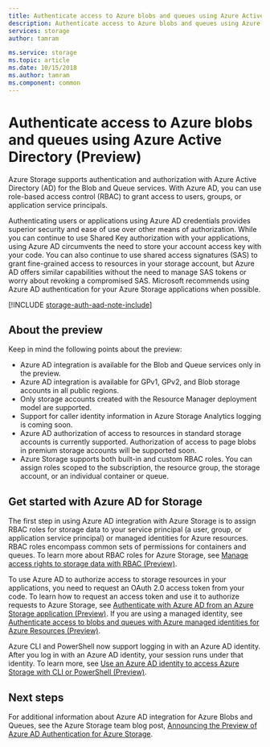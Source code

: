 ```yaml
---
title: Authenticate access to Azure blobs and queues using Azure Active Directory (Preview) | Microsoft Docs
description: Authenticate access to Azure blobs and queues using Azure Active Directory (Preview).
services: storage
author: tamram

ms.service: storage
ms.topic: article
ms.date: 10/15/2018
ms.author: tamram
ms.component: common
---
```


# Authenticate access to Azure blobs and queues using Azure Active Directory (Preview)

Azure Storage supports authentication and authorization with Azure Active Directory (AD) for the Blob and Queue services. With Azure AD, you can use role-based access control (RBAC) to grant access to users, groups, or application service principals. 

Authenticating users or applications using Azure AD credentials provides superior security and ease of use over other means of authorization. While you can continue to use Shared Key authorization with your applications, using Azure AD circumvents the need to store your account access key with your code. You can also continue to use shared access signatures (SAS) to grant fine-grained access to resources in your storage account, but Azure AD offers similar capabilities without the need to manage SAS tokens or worry about revoking a compromised SAS. Microsoft recommends using Azure AD authentication for your Azure Storage applications when possible.

[!INCLUDE [storage-auth-aad-note-include](../../../includes/storage-auth-aad-note-include.md)]

## About the preview

Keep in mind the following points about the preview:

- Azure AD integration is available for the Blob and Queue services only in the preview.
- Azure AD integration is available for GPv1, GPv2, and Blob storage accounts in all public regions. 
- Only storage accounts created with the Resource Manager deployment model are supported. 
- Support for caller identity information in Azure Storage Analytics logging is coming soon.
- Azure AD authorization of access to resources in standard storage accounts is currently supported. Authorization of access to page blobs in premium storage accounts will be supported soon.
- Azure Storage supports both built-in and custom RBAC roles. You can assign roles scoped to the subscription, the resource group, the storage account, or an individual container or queue.

## Get started with Azure AD for Storage

The first step in using Azure AD integration with Azure Storage is to assign RBAC roles for storage data to your service principal (a user, group, or application service principal) or managed identities for Azure resources. RBAC roles encompass common sets of permissions for containers and queues. To learn more about RBAC roles for Azure Storage, see [Manage access rights to storage data with RBAC (Preview)](storage-auth-aad-rbac.md).

To use Azure AD to authorize access to storage resources in your applications, you need to request an OAuth 2.0 access token from your code. To learn how to request an access token and use it to authorize requests to Azure Storage, see [Authenticate with Azure AD from an Azure Storage application (Preview)](storage-auth-aad-app.md). If you are using a managed identity, see [Authenticate access to blobs and queues with Azure managed identities for Azure Resources (Preview)](storage-auth-aad-msi.md).

Azure CLI and PowerShell now support logging in with an Azure AD identity. After you log in with an Azure AD identity, your session runs under that identity. To learn more, see [Use an Azure AD identity to access Azure Storage with CLI or PowerShell (Preview)](storage-auth-aad-script.md).

## Next steps

For additional information about Azure AD integration for Azure Blobs and Queues, see the Azure Storage team blog post, [Announcing the Preview of Azure AD Authentication for Azure Storage](https://azure.microsoft.com/blog/announcing-the-preview-of-aad-authentication-for-storage/).
